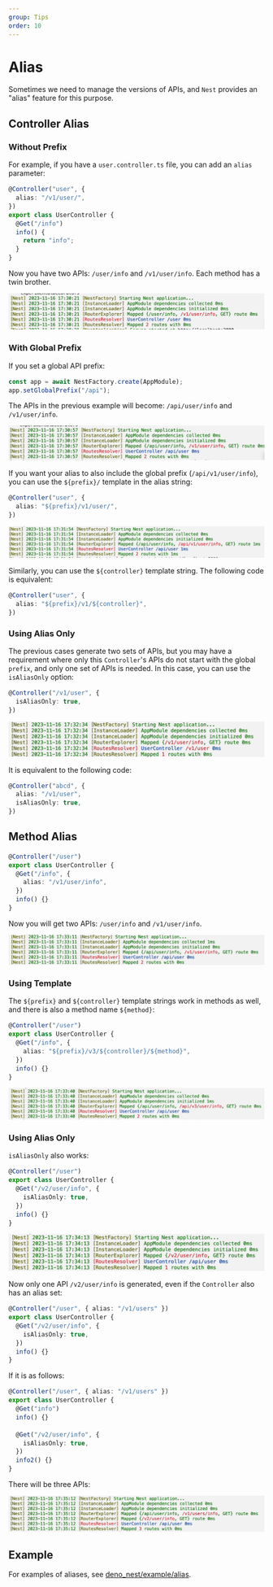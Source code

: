```yaml
---
group: Tips
order: 10
---
```


# Alias

Sometimes we need to manage the versions of APIs, and `Nest` provides an "alias" feature for this purpose.

## Controller Alias

### Without Prefix

For example, if you have a `user.controller.ts` file, you can add an `alias` parameter:

```typescript
@Controller("user", {
  alias: "/v1/user/",
})
export class UserController {
  @Get("/info")
  info() {
    return "info";
  }
}
```

Now you have two APIs: `/user/info` and `/v1/user/info`. Each method has a twin brother.

![image.png](./images/alias-1.png)

### With Global Prefix

If you set a global API prefix:

```typescript
const app = await NestFactory.create(AppModule);
app.setGlobalPrefix("/api");
```

The APIs in the previous example will become: `/api/user/info` and `/v1/user/info`.

![image.png](./images/alias-2.png)

If you want your alias to also include the global prefix (`/api/v1/user/info`), you can use the `${prefix}/` template in the alias string:

```typescript
@Controller("user", {
  alias: "${prefix}/v1/user/",
})
```

![image.png](./images/alias-3.png)

Similarly, you can use the `${controller}` template string. The following code is equivalent:

```typescript
@Controller("user", {
  alias: "${prefix}/v1/${controller}",
})
```

### Using Alias Only

The previous cases generate two sets of APIs, but you may have a requirement where only this `Controller`'s APIs do not start with the global `prefix`, and only one set of APIs is needed. In this case, you can use the `isAliasOnly` option:

```typescript
@Controller("/v1/user", {
  isAliasOnly: true,
})
```

![image.png](./images/alias-4.png)

It is equivalent to the following code:

```typescript
@Controller("abcd", {
  alias: "/v1/user",
  isAliasOnly: true,
})
```

## Method Alias

```typescript
@Controller("/user")
export class UserController {
  @Get("/info", {
    alias: "/v1/user/info",
  })
  info() {}
}
```

Now you will get two APIs: `/user/info` and `/v1/user/info`.

![image.png](./images/alias-5.png)

### Using Template

The `${prefix}` and `${controller}` template strings work in methods as well, and there is also a method name `${method}`:

```typescript
@Controller("/user")
export class UserController {
  @Get("/info", {
    alias: "${prefix}/v3/${controller}/${method}",
  })
  info() {}
}
```

![image.png](./images/alias-6.png)

### Using Alias Only

`isAliasOnly` also works:

```typescript
@Controller("/user")
export class UserController {
  @Get("/v2/user/info", {
    isAliasOnly: true,
  })
  info() {}
}
```

![image.png](./images/alias-7.png)

Now only one API `/v2/user/info` is generated, even if the `Controller` also has an alias set:

```typescript
@Controller("/user", { alias: "/v1/users" })
export class UserController {
  @Get("/v2/user/info", {
    isAliasOnly: true,
  })
  info() {}
}
```

If it is as follows:

```typescript
@Controller("/user", { alias: "/v1/users" })
export class UserController {
  @Get("info")
  info() {}

  @Get("/v2/user/info", {
    isAliasOnly: true,
  })
  info2() {}
}
```

There will be three APIs:

![image.png](./images/alias-8.png)

## Example

For examples of aliases, see [deno_nest/example/alias](https://deno.land/x/deno_nest/example/alias?source).
